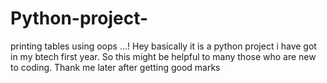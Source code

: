 # Python-project-
printing tables using oops ...!
Hey basically it is a python project i have got in my btech first year.
So this might be helpful to many those who are new to coding.
Thank me later after getting good marks
